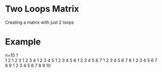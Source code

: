 # Two Loops Matrix
 Creating a matrix with just 2 loops

# Example
n=10
                  1  
                1 2
              1 2 3
            1 2 3 4
          1 2 3 4 5
        1 2 3 4 5 6
      1 2 3 4 5 6 7
    1 2 3 4 5 6 7 8
  1 2 3 4 5 6 7 8 9
1 2 3 4 5 6 7 8 9 10
